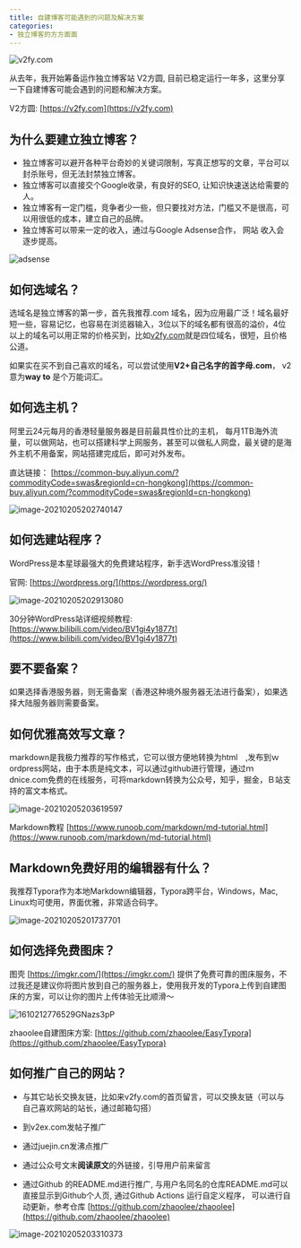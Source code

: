 ```yaml
---
title: 自建博客可能遇到的问题及解决方案
categories:
- 独立博客的方方面面
---
```



![v2fy.com](https://cdn.fangyuanxiaozhan.com/assets/1612509284367a7ANJ1CQ.png)



从去年，我开始筹备运作独立博客站 V2方圆, 目前已稳定运行一年多，这里分享一下自建博客可能会遇到的问题和解决方案。



V2方圆: [https://v2fy.com](https://v2fy.com)



## 为什么要建立独立博客？



- 独立博客可以避开各种平台奇妙的关键词限制，写真正想写的文章，平台可以封杀账号，但无法封禁独立博客。
- 独立博客可以直接交个Google收录，有良好的SEO, 让知识快速送达给需要的人。
- 独立博客有一定门槛，竞争者少一些，但只要找对方法，门槛又不是很高，可以用很低的成本，建立自己的品牌。
- 独立博客可以带来一定的收入，通过与Google Adsense合作， 网站 收入会逐步提高。



![adsense](https://cdn.fangyuanxiaozhan.com/assets/16125090438183taGf8da.png)




## 如何选域名？

选域名是独立博客的第一步，首先我推荐.com 域名，因为应用最广泛！域名最好短一些，容易记忆，也容易在浏览器输入，3位以下的域名都有很高的溢价，4位以上的域名可以用正常的价格买到，比如[v2fy.com](v2fy.com)就是四位域名，很短，且价格公道。



如果实在买不到自己喜欢的域名，可以尝试使用**V2+自己名字的首字母.com**， v2意为**way to** 是个万能词汇。



## 如何选主机？

阿里云24元每月的香港轻量服务器是目前最具性价比的主机， 每月1TB海外流量，可以做网站，也可以搭建科学上网服务，甚至可以做私人网盘，最关键的是海外主机不用备案，网站搭建完成后，即可对外发布。



直达链接： [https://common-buy.aliyun.com/?commodityCode=swas&regionId=cn-hongkong](https://common-buy.aliyun.com/?commodityCode=swas&regionId=cn-hongkong)



![image-20210205202740147](https://cdn.fangyuanxiaozhan.com/assets/1612528062789rKBfXCzB.png)

## 如何选建站程序？

WordPress是本星球最强大的免费建站程序，新手选WordPress准没错！



官网: [https://wordpress.org/](https://wordpress.org/)



![image-20210205202913080](https://cdn.fangyuanxiaozhan.com/assets/1612528155430EK1jHKnZ.png)



30分钟WordPress站详细视频教程: [https://www.bilibili.com/video/BV1gi4y1877t](https://www.bilibili.com/video/BV1gi4y1877t)



## 要不要备案？

如果选择香港服务器，则无需备案（香港这种境外服务器无法进行备案），如果选择大陆服务器则需要备案。



## 如何优雅高效写文章？

ｍarkdown是我极力推荐的写作格式，它可以很方便地转换为html　,发布到ｗordpress网站，由于本质是纯文本，可以通过github进行管理，通过ｍdnice.com免费的在线服务，可将markdown转换为公众号，知乎，掘金，Ｂ站支持的富文本格式。

![image-20210205203619597](https://cdn.fangyuanxiaozhan.com/assets/16125285817710DQdtkPz.png)

Markdown教程 [https://www.runoob.com/markdown/md-tutorial.html](https://www.runoob.com/markdown/md-tutorial.html)

 ## Markdown免费好用的编辑器有什么？

我推荐Typora作为本地Markdown编辑器，Typora跨平台，Windows，Mac, Linux均可使用，界面优雅，非常适合码字。



![image-20210205201737701](https://cdn.fangyuanxiaozhan.com/assets/1612527462479wjHZbTWE.png)

## 如何选择免费图床？



图壳 [https://imgkr.com/](https://imgkr.com/) 提供了免费可靠的图床服务，不过我还是建议你将图片放到自己的服务器上，使用我开发的Typora上传到自建图床的方案，可以让你的图片上传体验无比顺滑～

![1610212776529GNazs3pP](https://cdn.fangyuanxiaozhan.com/assets/1612530282362yY1dbDMk.gif)

zhaoolee自建图床方案: [https://github.com/zhaoolee/EasyTypora](https://github.com/zhaoolee/EasyTypora)





## 如何推广自己的网站？



- 与其它站长交换友链，比如来v2fy.com的首页留言，可以交换友链（可以与自己喜欢网站的站长，通过邮箱勾搭）

- 到v2ex.com发帖子推广

- 通过juejin.cn发沸点推广

- 通过公众号文末**阅读原文**的外链接，引导用户前来留言

- 通过Github 的README.md进行推广, 与用户名同名的仓库README.md可以直接显示到Github个人页, 通过Github Actions 运行自定义程序， 可以进行自动更新，参考仓库 [https://github.com/zhaoolee/zhaoolee](https://github.com/zhaoolee/zhaoolee)

  

![image-20210205203310373](https://cdn.fangyuanxiaozhan.com/assets/1612528392634CM8MkGTh.png)






